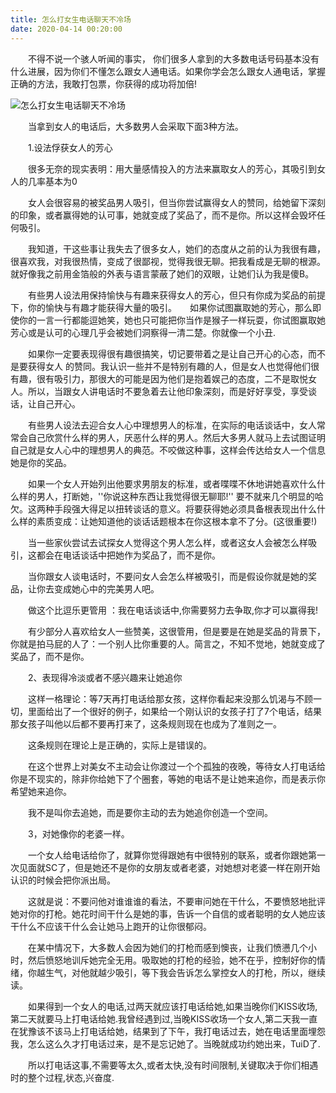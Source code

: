 ```yaml
---
title: 怎么打女生电话聊天不冷场
date: 2020-04-14 00:20:00
---
```




　　不得不说一个骇人听闻的事实， 你们很多人拿到的大多数电话号码基本没有什么进展，因为你们不懂怎么跟女人通电话。如果你学会怎么跟女人通电话，掌握正确的方法，我敢打包票，你获得的成功将加倍!

![怎么打女生电话聊天不冷场](/img/c3a5a7f3792433942b081ee0a75a5c68.jpg)

　　当拿到女人的电话后，大多数男人会采取下面3种方法。

　　1.设法俘获女人的芳心

　　很多无奈的现实表明：用大量感情投入的方法来赢取女人的芳心，其吸引到女人的几率基本为0

　　女人会很容易的被奖品男人吸引，但当你尝试赢得女人的赞同，给她留下深刻的印象，或者赢得她的认可事，她就变成了奖品了，而不是你。所以这样会毁坏任何吸引。

　　我知道，干这些事让我失去了很多女人，她们的态度从之前的认为我很有趣，很喜欢我，对我很热情，变成了很鄙视，觉得我很无聊。把我看成是无聊的根源。就好像我之前用金箔般的外表与语言蒙蔽了她们的双眼，让她们认为我是傻B。

　　有些男人设法用保持愉快与有趣来获得女人的芳心，但只有你成为奖品的前提下，你的愉快与有趣才能获得大量的吸引。　　如果你试图赢取她的芳心，那么即使你的一言一行都能逗她笑，她也只可能把你当作是猴子一样玩耍，你试图赢取她芳心或是认可的心理几乎会被她们洞察得一清二楚。你就像一个小丑.

　　如果你一定要表现得很有趣很搞笑，切记要带着之是让自己开心的心态，而不是要获得女人 的赞同。我认识一些并不是特别有趣的人，但是女人也觉得他们很有趣，很有吸引力，那很大的可能是因为他们是抱着娱己的态度，二不是取悦女人。所以，当跟女人讲电话时不要急着去让他印象深刻，而是好好享受，享受谈话，让自己开心。

　　有些男人设法去迎合女人心中理想男人的标准，在实际的电话谈话中，女人常常会自己欣赏什么样的男人，厌恶什么样的男人。然后大多男人就马上去试图证明自己就是女人心中的理想男人的典范。不咬做这种事，这样会传达给女人一个信息她是你的奖品。

　　如果一个女人开始列出他要求男朋友的标准，或者喋喋不休地讲她喜欢什么什么样的男人，打断她，''你说这种东西让我觉得很无聊耶!'' 要不就来几个明显的哈欠。这两种手段强大得足以扭转谈话的意义。将要获得她必须具备根表现出什么什么样的素质变成：让她知道他的谈话话题根本在你这根本拿不了分。(这很重要!)

　　当一些家伙尝试去试探女人觉得这个男人怎么样，或者这女人会被怎么样吸引，这都会在电话谈话中把她作为奖品了，而不是你。

　　当你跟女人谈电话时，不要问女人会怎么样被吸引，而是假设你就是她的奖品，让你去变成她心中的完美男人吧。

　　做这个比逗乐更管用 ：我在电话谈话中,你需要努力去争取,你才可以赢得我!

　　有少部分人喜欢给女人一些赞美，这很管用，但是要是在她是奖品的背景下，你就是拍马屁的人了：一个别人比你重要的人。简言之，不知不觉地，她就变成了奖品了，而不是你。

　　2、表现得冷淡或者不感兴趣来让她追你

　　这样一格理论：等7天再打电话给那女孩，这样你看起来没那么饥渴与不顾一切，里面给出了一个很好的例子，如果给一个刚认识的女孩子打了7个电话，结果那女孩子叫他以后都不要再打来了，这条规则现在也成为了准则之一。

　　这条规则在理论上是正确的，实际上是错误的。

　　在这个世界上对美女不主动会让你渡过一个个孤独的夜晚，等待女人打电话给你是不现实的，除非你给她下了个圈套，等她的电话不是让她来追你，而是表示你希望她来追你。

　　我不是叫你去追她，而是要你主动的去为她追你创造一个空间。

　　3，对她像你的老婆一样。

　　一个女人给电话给你了，就算你觉得跟她有中很特别的联系，或者你跟她第一次见面就SC了，但是她还不是你的女朋友或者老婆，对她想对老婆一样在刚开始认识的时候会把你派出局。

　　这就是说：不要问他对谁谁谁的看法，不要审问她在干什么，不要愤怒地批评她对你的打枪。她花时间干什么是她的事，告诉一个自信的或者聪明的女人她应该干什么不应该干什么会让她马上跑开的让你很郁闷。

　　在某中情况下，大多数人会因为她们的打枪而感到懊丧，让我们愤懑几个小时，然后愤怒地训斥她完全无用。吸取她的打枪的经验，她不在乎，控制好你的情绪，你越生气，对他就越少吸引，等下我会告诉怎么掌控女人的打枪，所以，继续读。

　　如果得到一个女人的电话,过两天就应该打电话给她,如果当晚你们KISS收场,第二天就要马上打电话给她.我曾经遇到过,当晚KISS收场一个女人,第二天我一直在犹豫该不该马上打电话给她，结果到了下午，我打电话过去，她在电话里面埋怨我，怎么这么久才打电话过来，是不是忘记她了。当晚就成功约她出来，TuiD了.

　　所以打电话这事,不需要等太久,或者太快,没有时间限制,关键取决于你们相遇时的整个过程,状态,兴奋度.